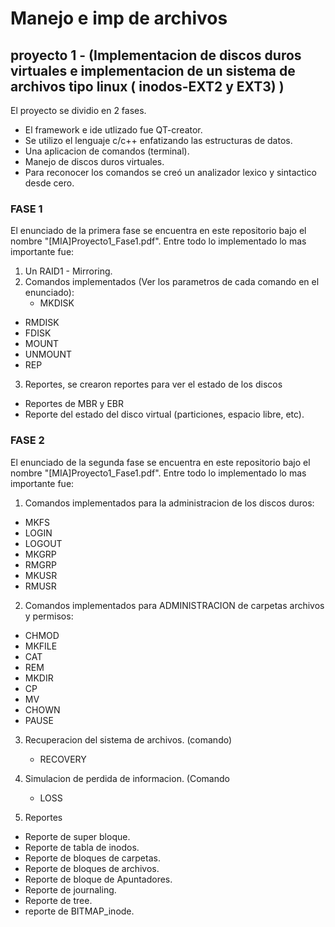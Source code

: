 # Manejo e imp de archivos 
## proyecto 1 - (Implementacion de discos duros virtuales e implementacion de un sistema de archivos tipo linux ( inodos-EXT2 y EXT3) )
El proyecto se dividio en 2 fases. 
* El framework e ide utlizado fue QT-creator.
* Se utilizo el lenguaje c/c++ enfatizando las estructuras de datos. 
* Una aplicacion de comandos (terminal).
* Manejo de discos duros virtuales.
* Para reconocer los comandos se creó un analizador lexico y sintactico desde cero.

### FASE 1 
El enunciado de la primera fase se encuentra en este repositorio bajo el nombre "[MIA]Proyecto1_Fase1.pdf".
Entre todo lo implementado lo mas importante fue: 
1. Un RAID1 - Mirroring. 
2. Comandos implementados (Ver los parametros de cada comando en el enunciado): 
    * MKDISK
* RMDISK
* FDISK 
* MOUNT 
* UNMOUNT
* REP
3. Reportes, se crearon reportes para ver el estado de los discos 
* Reportes de MBR y EBR
* Reporte del estado del disco virtual (particiones, espacio libre, etc).

### FASE 2
El enunciado de la segunda fase se encuentra en este repositorio bajo el nombre "[MIA]Proyecto1_Fase1.pdf".
Entre todo lo implementado lo mas importante fue: 

1. Comandos implementados para la administracion de los discos duros: 
* MKFS
* LOGIN 
* LOGOUT 
* MKGRP
* RMGRP 
* MKUSR
* RMUSR 

2. Comandos implementados para ADMINISTRACION de carpetas archivos y permisos: 
* CHMOD 
* MKFILE 
* CAT 
* REM 
* MKDIR 
* CP 
* MV 
* CHOWN 
* PAUSE 
3. Recuperacion del sistema de archivos. (comando) 
    * RECOVERY 
    
4. Simulacion de perdida de informacion. (Comando
    * LOSS
5. Reportes 
* Reporte de super bloque. 
* Reporte de tabla de inodos. 
* Reporte de bloques de carpetas. 
* Reporte de bloques de archivos.
* Reporte de bloque de Apuntadores. 
* Reporte de journaling.
* Reporte de tree. 
* reporte de BITMAP_inode. 
 

